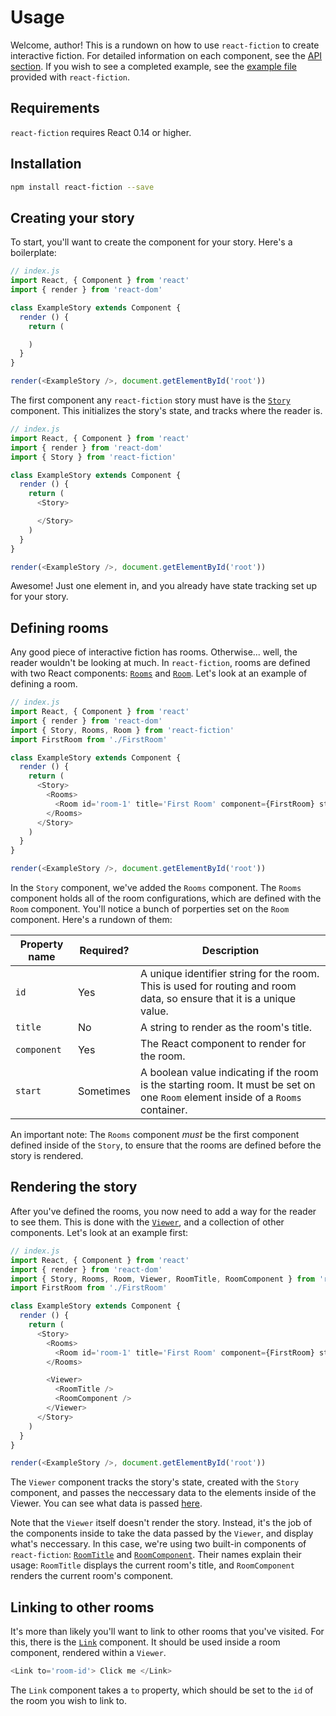 # Usage

Welcome, author! This is a rundown on how to use `react-fiction` to create interactive fiction. For detailed information on each component, see the [API section](api/README.md). If you wish to see a completed example, see the [example file](https://github.com/remixz/react-fiction/blob/master/example/index.js) provided with `react-fiction`.

## Requirements

`react-fiction` requires React 0.14 or higher.

## Installation

```bash
npm install react-fiction --save
```

## Creating your story

To start, you'll want to create the component for your story. Here's a boilerplate:

```js
// index.js
import React, { Component } from 'react'
import { render } from 'react-dom'

class ExampleStory extends Component {
  render () {
    return (

    )
  }
}

render(<ExampleStory />, document.getElementById('root'))
```

The first component any `react-fiction` story must have is the [`Story`](api/Story.md) component. This initializes the story's state, and tracks where the reader is.

```js
// index.js
import React, { Component } from 'react'
import { render } from 'react-dom'
import { Story } from 'react-fiction'

class ExampleStory extends Component {
  render () {
    return (
      <Story>

      </Story>
    )
  }
}

render(<ExampleStory />, document.getElementById('root'))
```

Awesome! Just one element in, and you already have state tracking set up for your story.

## Defining rooms

Any good piece of interactive fiction has rooms. Otherwise... well, the reader wouldn't be looking at much. In `react-fiction`, rooms are defined with two React components: [`Rooms`](api/Rooms.md) and [`Room`](api/Room.md). Let's look at an example of defining a room.

```js
// index.js
import React, { Component } from 'react'
import { render } from 'react-dom'
import { Story, Rooms, Room } from 'react-fiction'
import FirstRoom from './FirstRoom'

class ExampleStory extends Component {
  render () {
    return (
      <Story>
        <Rooms>
          <Room id='room-1' title='First Room' component={FirstRoom} start />
        </Rooms>
      </Story>
    )
  }
}

render(<ExampleStory />, document.getElementById('root'))
```

In the `Story` component, we've added the `Rooms` component. The `Rooms` component holds all of the room configurations, which are defined with the `Room` component. You'll notice a bunch of porperties set on the `Room` component. Here's a rundown of them:

| Property name | Required? | Description |
| ------------- | --------- | ----------- |
| `id`          | Yes       | A unique identifier string for the room. This is used for routing and room data, so ensure that it is a unique value. |
| `title`       | No        | A string to render as the room's title. |
| `component`   | Yes       | The React component to render for the room. |
| `start`       | Sometimes | A boolean value indicating if the room is the starting room. It must be set on one `Room` element inside of a `Rooms` container. |

An important note: The `Rooms` component *must* be the first component defined inside of the `Story`, to ensure that the rooms are defined before the story is rendered.

## Rendering the story

After you've defined the rooms, you now need to add a way for the reader to see them. This is done with the [`Viewer`](api/Viewer.md), and a collection of other components. Let's look at an example first:

```js
// index.js
import React, { Component } from 'react'
import { render } from 'react-dom'
import { Story, Rooms, Room, Viewer, RoomTitle, RoomComponent } from 'react-fiction'
import FirstRoom from './FirstRoom'

class ExampleStory extends Component {
  render () {
    return (
      <Story>
        <Rooms>
          <Room id='room-1' title='First Room' component={FirstRoom} start />
        </Rooms>

        <Viewer>
          <RoomTitle />
          <RoomComponent />
        </Viewer>
      </Story>
    )
  }
}

render(<ExampleStory />, document.getElementById('root'))
```

The `Viewer` component tracks the story's state, created with the `Story` component, and passes the neccessary data to the elements inside of the Viewer. You can see what data is passed [here](api/Viewer.md#context-properties).

Note that the `Viewer` itself doesn't render the story. Instead, it's the job of the components inside to take the data passed by the `Viewer`, and display what's neccessary. In this case, we're using two built-in components of `react-fiction`: [`RoomTitle`](api/RoomTitle.md) and [`RoomComponent`](api/RoomComponent.md). Their names explain their usage: `RoomTitle` displays the current room's title, and `RoomComponent` renders the current room's component.

## Linking to other rooms

It's more than likely you'll want to link to other rooms that you've visited. For this, there is the [`Link`](api/Link.md) component. It should be used inside a room component, rendered within a `Viewer`.

```js
<Link to='room-id'> Click me </Link>
```

The `Link` component takes a `to` property, which should be set to the `id` of the room you wish to link to.
